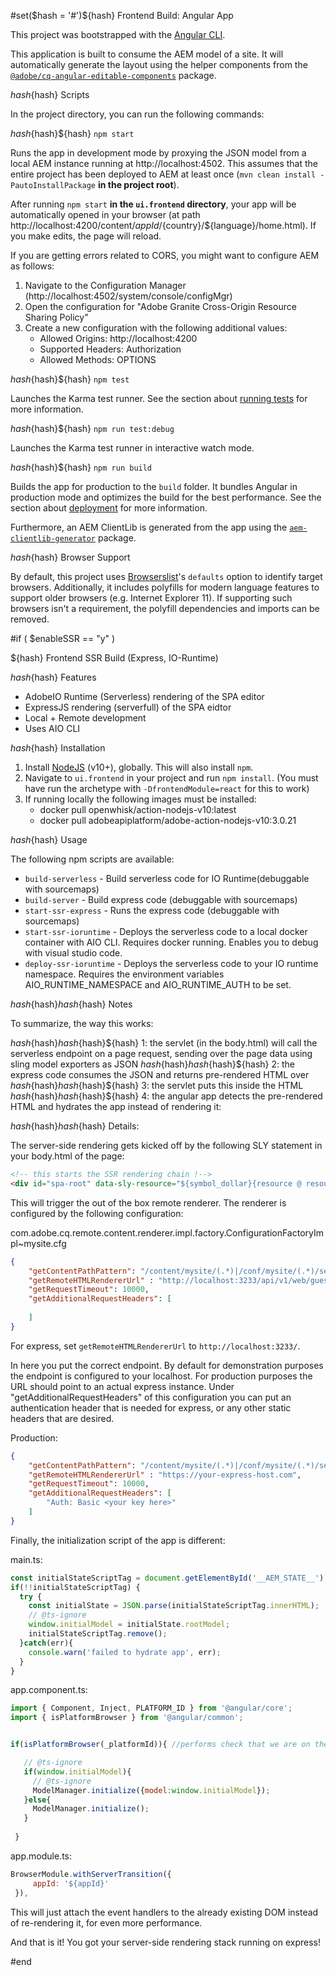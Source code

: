#set($hash = '#')${hash} Frontend Build: Angular App

This project was bootstrapped with the [Angular CLI](https://github.com/angular/angular-cli).

This application is built to consume the AEM model of a site. It will automatically generate the layout using the helper components from the [`@adobe/cq-angular-editable-components`](https://www.npmjs.com/package/@adobe/cq-angular-editable-components) package.

${hash}${hash} Scripts

In the project directory, you can run the following commands:

${hash}${hash}${hash} `npm start`

Runs the app in development mode by proxying the JSON model from a local AEM instance running at http://localhost:4502. This assumes that the entire project has been deployed to AEM at least once (`mvn clean install -PautoInstallPackage` **in the project root**).

After running `npm start` **in the `ui.frontend` directory**, your app will be automatically opened in your browser (at path http://localhost:4200/content/${appId}/${country}/${language}/home.html). If you make edits, the page will reload.

If you are getting errors related to CORS, you might want to configure AEM as follows:

1. Navigate to the Configuration Manager (http://localhost:4502/system/console/configMgr)
2. Open the configuration for "Adobe Granite Cross-Origin Resource Sharing Policy"
3. Create a new configuration with the following additional values:
   - Allowed Origins: http://localhost:4200
   - Supported Headers: Authorization
   - Allowed Methods: OPTIONS

${hash}${hash}${hash} `npm test`

Launches the Karma test runner. See the section about [running tests](https://angular.io/guide/testing) for more information.

${hash}${hash}${hash} `npm run test:debug`

Launches the Karma test runner in interactive watch mode.

${hash}${hash}${hash} `npm run build`

Builds the app for production to the `build` folder. It bundles Angular in production mode and optimizes the build for the best performance. See the section about [deployment](https://angular.io/guide/deployment) for more information.

Furthermore, an AEM ClientLib is generated from the app using the [`aem-clientlib-generator`](https://github.com/wcm-io-frontend/aem-clientlib-generator) package.

${hash}${hash} Browser Support

By default, this project uses [Browserslist](https://github.com/browserslist/browserslist)'s `defaults` option to identify target browsers. Additionally, it includes polyfills for modern language features to support older browsers (e.g. Internet Explorer 11). If supporting such browsers isn't a requirement, the polyfill dependencies and imports can be removed.



#if ( $enableSSR == "y" )

${hash} Frontend SSR Build (Express, IO-Runtime)

${hash}${hash} Features

* AdobeIO Runtime (Serverless) rendering of the SPA editor
* ExpressJS rendering (serverfull) of the SPA eidtor
* Local + Remote development
* Uses AIO CLI

${hash}${hash} Installation

1. Install [NodeJS](https://nodejs.org/en/download/) (v10+), globally. This will also install `npm`.
2. Navigate to `ui.frontend` in your project and run `npm install`. (You must have run the archetype with `-DfrontendModule=react` for this to work)
3. If running locally the following images must be installed:
   * docker pull openwhisk/action-nodejs-v10:latest
   * docker pull adobeapiplatform/adobe-action-nodejs-v10:3.0.21

${hash}${hash} Usage

The following npm scripts are available:

* `build-serverless` - Build serverless code for IO Runtime(debuggable with sourcemaps)
* `build-server`    - Build express code (debuggable with sourcemaps)
* `start-ssr-express` - Runs the express code (debuggable with sourcemaps)
* `start-ssr-ioruntime`  - Deploys the serverless code to a local docker container with AIO CLI. Requires docker running. Enables you to debug with visual studio code.
* `deploy-ssr-ioruntime` - Deploys the serverless code to your IO runtime namespace. Requires the environment variables AIO_RUNTIME_NAMESPACE and AIO_RUNTIME_AUTH to be set.


${hash}${hash}${hash}${hash} Notes

To summarize, the way this works:

${hash}${hash}${hash}${hash}${hash} 1: the servlet (in the body.html) will call the serverless endpoint on a page request, sending over the page data using sling model exporters as JSON
${hash}${hash}${hash}${hash}${hash} 2: the express code consumes the JSON and returns pre-rendered HTML over
${hash}${hash}${hash}${hash}${hash} 3: the servlet puts this inside the HTML
${hash}${hash}${hash}${hash}${hash} 4: the angular app detects the pre-rendered HTML and hydrates the app instead of rendering it:

${hash}${hash}${hash}${hash} Details:

The server-side rendering gets kicked off by the following SLY statement in your body.html of the page:
```html
<!-- this starts the SSR rendering chain !-->
<div id="spa-root" data-sly-resource="${symbol_dollar}{resource @ resourceType='cq/remote/content/renderer/request/handler'}"></div>

```

This will trigger the out of the box remote renderer.
The renderer is configured by the following configuration:

com.adobe.cq.remote.content.renderer.impl.factory.ConfigurationFactoryImpl~mysite.cfg

```json
{
    "getContentPathPattern": "/content/mysite/(.*)|/conf/mysite/(.*)/settings/wcm/templates/(.*)",
    "getRemoteHTMLRendererUrl" : "http://localhost:3233/api/v1/web/guest/${appId}-0.1.0/ssr",
    "getRequestTimeout": 10000,
    "getAdditionalRequestHeaders": [
    
    ]
}
```

For express, set `getRemoteHTMLRendererUrl` to `http://localhost:3233/`.

In here you put the correct endpoint. By default for demonstration purposes the endpoint is configured to your localhost.
For production purposes the URL should point to an actual express instance.
Under "getAdditionalRequestHeaders" of this configuration you can put an authentication header that is needed for express, or any other static headers that are desired.

Production:

```json
{
    "getContentPathPattern": "/content/mysite/(.*)|/conf/mysite/(.*)/settings/wcm/templates/(.*)",
    "getRemoteHTMLRendererUrl" : "https://your-express-host.com",
    "getRequestTimeout": 10000,
    "getAdditionalRequestHeaders": [
        "Auth: Basic <your key here>"
    ]
}
```

Finally, the initialization script of the app is different:

main.ts:
```js
const initialStateScriptTag = document.getElementById('__AEM_STATE__');
if(!!initialStateScriptTag) {
  try {
    const initialState = JSON.parse(initialStateScriptTag.innerHTML);
    // @ts-ignore
    window.initialModel = initialState.rootModel;
    initialStateScriptTag.remove();
  }catch(err){
    console.warn('failed to hydrate app', err);
  }
}
```

app.component.ts:
```js
import { Component, Inject, PLATFORM_ID } from '@angular/core';
import { isPlatformBrowser } from '@angular/common';


if(isPlatformBrowser(_platformId)){ //performs check that we are on the browser and not the server.

   // @ts-ignore
   if(window.initialModel){
     // @ts-ignore
     ModelManager.initialize({model:window.initialModel});
   }else{
     ModelManager.initialize();
   }
   
 }
```

app.module.ts:
```js
BrowserModule.withServerTransition({
     appId: '${appId}'
 }),
```

This will just attach the event handlers to the already existing DOM instead of re-rendering it, for even more performance.

And that is it! You got your server-side rendering stack running on express!

#end
